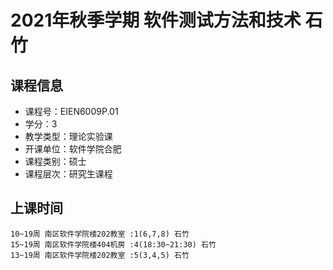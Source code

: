 # 2021年秋季学期 软件测试方法和技术 石竹






## 课程信息

- 课程号：EIEN6009P.01
- 学分：3
- 教学类型：理论实验课
- 开课单位：软件学院合肥
- 课程类别：硕士
- 课程层次：研究生课程

## 上课时间

```
10~19周 南区软件学院楼202教室 :1(6,7,8) 石竹
15~19周 南区软件学院楼404机房 :4(18:30~21:30) 石竹
13~19周 南区软件学院楼202教室 :5(3,4,5) 石竹
```

